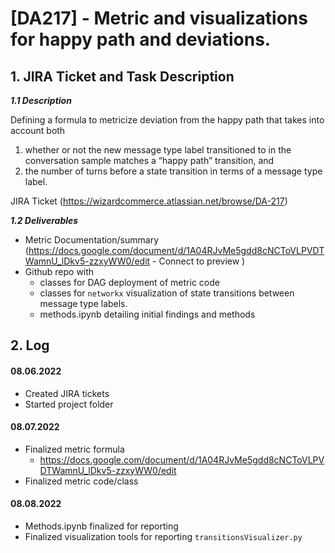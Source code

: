 # [DA217] - Metric and visualizations for happy path and deviations.

## 1. JIRA Ticket and Task Description

**_1.1 Description_**

Defining a formula to metricize deviation from the happy path that takes into account both
1. whether or not the new message type label transitioned to in the conversation sample matches a “happy path” transition, and
2. the number of turns before a state transition in terms of a message type label.

JIRA Ticket (https://wizardcommerce.atlassian.net/browse/DA-217)

**_1.2 Deliverables_**
- Metric Documentation/summary (https://docs.google.com/document/d/1A04RJvMe5gdd8cNCToVLPVDTWamnU_lDkv5-zzxyWW0/edit - Connect to preview )
- Github repo with 
  - classes for DAG deployment of metric code 
  - classes for `networkx` visualization of state transitions between message type labels. 
  - methods.ipynb detailing initial findings and methods

## 2. Log

#### 08.06.2022
- Created JIRA tickets
- Started project folder

#### 08.07.2022
- Finalized metric formula
  - https://docs.google.com/document/d/1A04RJvMe5gdd8cNCToVLPVDTWamnU_lDkv5-zzxyWW0/edit
- Finalized metric code/class

#### 08.08.2022
- Methods.ipynb finalized for reporting
- Finalized visualization tools for reporting `transitionsVisualizer.py`
